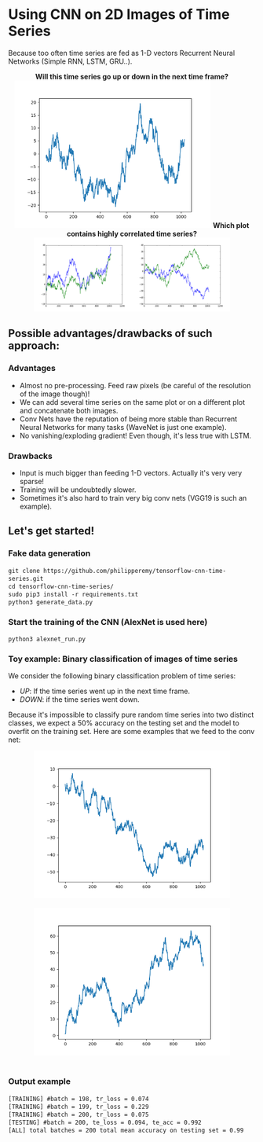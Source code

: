 # Using CNN on 2D Images of Time Series
Because too often time series are fed as 1-D vectors Recurrent Neural Networks (Simple RNN, LSTM, GRU..).

<p align="center">
  <b>Will this time series go up or down in the next time frame?</b><br>
  <img src="fig/3.png" width="400">
  <b>Which plot contains highly correlated time series?</b><br>
  <img src="fig/cor_uncor.png" width="400">
</p>

## Possible advantages/drawbacks of such approach:

### Advantages
- Almost no pre-processing. Feed raw pixels (be careful of the resolution of the image though)!
- We can add several time series on the same plot or on a different plot and concatenate both images.
- Conv Nets have the reputation of being more stable than Recurrent Neural Networks for many tasks (WaveNet is just one example).
- No vanishing/exploding gradient! Even though, it's less true with LSTM.

### Drawbacks
- Input is much bigger than feeding 1-D vectors. Actually it's very very sparse!
- Training will be undoubtedly slower.
- Sometimes it's also hard to train very big conv nets (VGG19 is such an example).


## Let's get started!

### Fake data generation
```
git clone https://github.com/philipperemy/tensorflow-cnn-time-series.git
cd tensorflow-cnn-time-series/
sudo pip3 install -r requirements.txt
python3 generate_data.py
```

### Start the training of the CNN (AlexNet is used here)
```
python3 alexnet_run.py
```

### Toy example: Binary classification of images of time series

We consider the following binary classification problem of time series:
- *UP*: If the time series went up in the next time frame.
- *DOWN*: if the time series went down.

Because it's impossible to classify pure random time series into two distinct classes, we expect a 50% accuracy on the testing set and the model to overfit on the training set. Here are some examples that we feed to the conv net:

<div align="center">
  <img src="fig/1.png" width="400"><br><br>
</div>

<div align="center">
  <img src="fig/2.png" width="400"><br><br>
</div>

### Output example
```
[TRAINING] #batch = 198, tr_loss = 0.074
[TRAINING] #batch = 199, tr_loss = 0.229
[TRAINING] #batch = 200, tr_loss = 0.075
[TESTING] #batch = 200, te_loss = 0.094, te_acc = 0.992
[ALL] total batches = 200 total mean accuracy on testing set = 0.99
```
